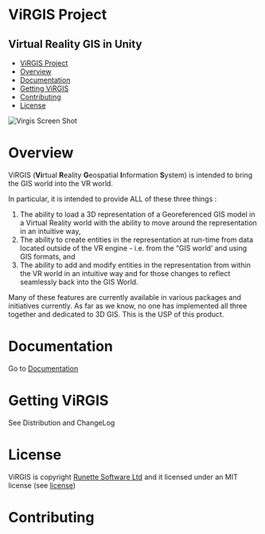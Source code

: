 # ViRGIS Project


## Virtual Reality GIS in Unity


- [ViRGIS Project](#virgis-project)
- [Overview](#overview)
- [Documentation](#documentation)
- [Getting ViRGIS](#getting-virgis)
- [Contributing](#contributing)
- [License](#license)

![Virgis Screen Shot](https://www.virgis.org/images/virgis_landscape.png)

# Overview

ViRGIS (**Vi**rtual **R**eality **G**eospatial **I**nformation **S**ystem) is intended to bring the GIS world into the VR world.

In particular, it is intended to provide ALL of these three things :



1. The ability to load a 3D representation of a Georeferenced GIS model in a Virtual Reality world with the ability to move around the representation in an intuitive way,
2. The ability to create entities in the representation at run-time from data located outside of the VR engine - i.e. from the “GIS world’ and using GIS formats, and
3. The ability to add and modify entities in the representation from within the VR world in an intuitive way and for those changes to reflect seamlessly back into the GIS World.

Many of these features are currently available in various packages and initiatives currently. As far as we know, no one has implemented all three together and dedicated to 3D GIS. This is the USP of this product.


# Documentation

Go to [Documentation](https://www.virgis.org/v2)



# Getting ViRGIS

See Distribution and ChangeLog


# License

ViRGIS is copyright [Runette Software Ltd](https://runette.co.uk) and it licensed under an MIT license (see [license](/LICENSE))

# Contributing
